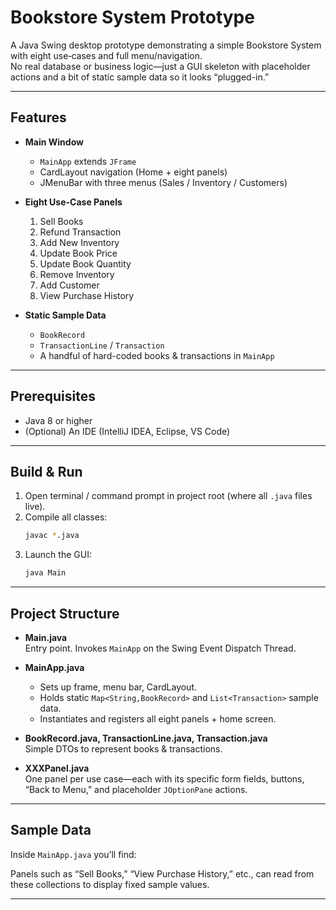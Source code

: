 # Bookstore System Prototype

A Java Swing desktop prototype demonstrating a simple Bookstore System with eight use‐cases and full menu/navigation.  
No real database or business logic—just a GUI skeleton with placeholder actions and a bit of static sample data so it looks “plugged-in.”

---

## Features

- **Main Window**  
  - `MainApp` extends `JFrame`  
  - CardLayout navigation (Home + eight panels)  
  - JMenuBar with three menus (Sales / Inventory / Customers)  

- **Eight Use-Case Panels**  
  1. Sell Books  
  2. Refund Transaction  
  3. Add New Inventory  
  4. Update Book Price  
  5. Update Book Quantity  
  6. Remove Inventory  
  7. Add Customer  
  8. View Purchase History  

- **Static Sample Data**  
  - `BookRecord`  
  - `TransactionLine` / `Transaction`  
  - A handful of hard-coded books & transactions in `MainApp`

---

## Prerequisites

- Java 8 or higher  
- (Optional) An IDE (IntelliJ IDEA, Eclipse, VS Code)  

---

## Build & Run

1. Open terminal / command prompt in project root (where all `.java` files live).  
2. Compile all classes:
   ```bash
   javac *.java
   ```
3. Launch the GUI:
   ```bash
   java Main
   ```

---

## Project Structure
- **Main.java**  
  Entry point. Invokes `MainApp` on the Swing Event Dispatch Thread.

- **MainApp.java**  
  - Sets up frame, menu bar, CardLayout.  
  - Holds static `Map<String,BookRecord>` and `List<Transaction>` sample data.  
  - Instantiates and registers all eight panels + home screen.

- **BookRecord.java, TransactionLine.java, Transaction.java**  
  Simple DTOs to represent books & transactions.

- **XXXPanel.java**  
  One panel per use case—each with its specific form fields, buttons, “Back to Menu,” and placeholder `JOptionPane` actions.

---

## Sample Data

Inside `MainApp.java` you’ll find:

Panels such as “Sell Books,” “View Purchase History,” etc., can read from these collections to display fixed sample values.

---
